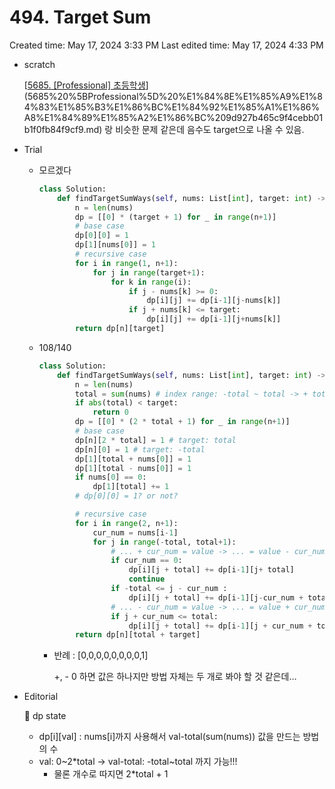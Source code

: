 # 494. Target Sum

Created time: May 17, 2024 3:33 PM
Last edited time: May 17, 2024 4:33 PM

- scratch
    
    [[5685. [Professional] 초등학생](https://swexpertacademy.com/main/code/problem/problemDetail.do?problemLevel=4&problemLevel=5&problemLevel=6&contestProbId=AWXRzHv6h_YDFAUo&categoryId=AWXRzHv6h_YDFAUo&categoryType=CODE&problemTitle=professional&orderBy=FIRST_REG_DATETIME&selectCodeLang=ALL&select-1=6&pageSize=10&pageIndex=2)](5685%20%5BProfessional%5D%20%E1%84%8E%E1%85%A9%E1%84%83%E1%85%B3%E1%86%BC%E1%84%92%E1%85%A1%E1%86%A8%E1%84%89%E1%85%A2%E1%86%BC%209d927b465c9f4cebb01b1f0fb84f9cf9.md) 랑 비슷한 문제 같은데 음수도 target으로 나올 수 있음. 
    
- Trial
    - 모르겠다
        
        ```python
        class Solution:
            def findTargetSumWays(self, nums: List[int], target: int) -> int:
                n = len(nums)
                dp = [[0] * (target + 1) for _ in range(n+1)]
                # base case
                dp[0][0] = 1  
                dp[1][nums[0]] = 1 
                # recursive case 
                for i in range(1, n+1):
                    for j in range(target+1):
                        for k in range(i):
                            if j - nums[k] >= 0:
                                dp[i][j] += dp[i-1][j-nums[k]]
                            if j + nums[k] <= target:
                                dp[i][j] += dp[i-1][j+nums[k]]
                return dp[n][target]
        ```
        
    - 108/140
        
        ```python
        class Solution:
            def findTargetSumWays(self, nums: List[int], target: int) -> int:
                n = len(nums)
                total = sum(nums) # index range: -total ~ total -> + total -> 0~2*total
                if abs(total) < target:
                    return 0 
                dp = [[0] * (2 * total + 1) for _ in range(n+1)]
                # base case
                dp[n][2 * total] = 1 # target: total 
                dp[n][0] = 1 # target: -total
                dp[1][total + nums[0]] = 1 
                dp[1][total - nums[0]] = 1
                if nums[0] == 0:
                    dp[1][total] += 1
                # dp[0][0] = 1? or not?
        
                # recursive case
                for i in range(2, n+1):
                    cur_num = nums[i-1]
                    for j in range(-total, total+1):
                        # ... + cur_num = value -> ... = value - cur_num
                        if cur_num == 0:
                            dp[i][j + total] += dp[i-1][j+ total]
                            continue
                        if -total <= j - cur_num :
                            dp[i][j + total] += dp[i-1][j-cur_num + total]
                        # ... - cur_num = value -> ... = value + cur_num 
                        if j + cur_num <= total:
                            dp[i][j + total] += dp[i-1][j + cur_num + total]
                return dp[n][total + target]
        
        ```
        
        - 반례 : [0,0,0,0,0,0,0,0,1]
            
            +, - 0 하면 값은 하나지만 방법 자체는 두 개로 봐야 할 것 같은데… 
            
- Editorial
    
    <aside>
    📌 dp state
    
    - dp[i][val] : nums[i]까지 사용해서 val-total(sum(nums)) 값을 만드는 방법의 수
    - val: 0~2*total → val-total: -total~total 까지 가능!!!
        - 물론 개수로 따지면 2*total + 1
    </aside>